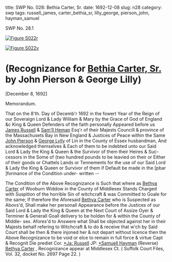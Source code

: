 title: SWP No. 028: Bethia Carter, Sr.
date: 1692-12-08
slug: n28
category: swp
tags: russell_james, carter_bethia_sr, lilly_george, pierson_john, hayman_samuel




<div markdown class="doc" id="n28.1">

<div class="doc_id">SWP No. 28.1</div>



<span markdown class="figure">[![Figure S022r](archives/Suffolk/small/S022A.jpg)](archives/Suffolk/large/S022A.jpg)</span>



<span markdown class="figure">[![Figure S022v](archives/Suffolk/small/S022B.jpg)](archives/Suffolk/large/S022B.jpg)</span>


# (Recognizance for [Bethia Carter, Sr.](/tag/carter_bethia_sr.html) by John Pierson & George Lilly)

[December 8, 1692]

Memorandum. 

That on the 8'th. Day of Decemb'r 1692 in the fowert Year of  the Reign of our Soveraign Lord & Lady William & Mary by the  Grace of God of England &c King & Queen Defenders of the faith  personally Appeared before us [James Russell](/tag/russell_james.html) & [Sam'll Heman](/tag/hayman_samuel.html) Esq'r  of their Majests Councill & province of the Massachusets Bay in New  England & Justices of Peace within the Same [John Pierson](/tag/pierson_john.html) & [George Lylly](/tag/lilly_george.html) of Lin in the County of Essex husbandman, And acknowledged  themselves & Each of them to be indebted unto our Said Lord  & Lady the King & Queen & the Survivor of them their Heires & Suc-  cessors in the Some of (two hundred pounds to be leavied on their  or Either of their goods or Chattels Lands or Tennements for the  use of our Said Lord & Lady the King & Queen or Survivor of them  if Default be made in the [pbar ]formance of the Condition under-  written --

The Condition of the Above Recognizance is Such that where as  [Bethya Carter](/tag/carter_bethia_sr.html) of Wooburn Widdow in the County of Middlesex  Stands Charged with Suspition of the horrible Sin of witchcraft  & was Committed to Goale for the same; If therefore the Aforesaid  [Bethya Carter](/tag/carter_bethia_sr.html) who is Suspected as Abovs'd, Shall make her personall  Appearance before the Justices of our Said Lord & Lady the King  & Queen at the Next Court of Assize Oyer & Terminer & Generall  Goall delivery to be holden for & within the County of Middle-  sex. Afores'd to Answere what Shall be objected against her in their  Majests behalf refering to Witchcraft & to do & receive that w'ch by   Said Court shall be then & there injoned her & not depart without  licence then the Above Recognizance to be void or elce to remain in  full force & virtue Capt & Recognit Die prediet Cor.
[*Ja: Russell](/tag/russell_james.html)  JP:  [*Samuell Hayman](/tag/hayman_samuel.html) (Reverse)  [Bethya Carter](/tag/carter_bethia_sr.html) , Recognizance  appear at Middlesex Ct. ( Suffolk Court Files, Vol. 32, docket No. 2697 Page 22. )

</div>

